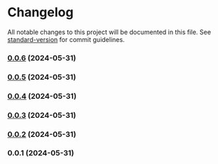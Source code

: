 # Changelog

All notable changes to this project will be documented in this file. See [standard-version](https://github.com/conventional-changelog/standard-version) for commit guidelines.

### [0.0.6](https://github.com/yxjorhs/my-utils/compare/v0.0.5...v0.0.6) (2024-05-31)

### [0.0.5](https://github.com/yxjorhs/my-utils/compare/v0.0.4...v0.0.5) (2024-05-31)

### [0.0.4](https://github.com/yxjorhs/my-utils/compare/v0.0.3...v0.0.4) (2024-05-31)

### [0.0.3](https://github.com/yxjorhs/my-utils/compare/v0.0.2...v0.0.3) (2024-05-31)

### [0.0.2](https://github.com/yxjorhs/my-utils/compare/v0.0.1...v0.0.2) (2024-05-31)

### 0.0.1 (2024-05-31)
